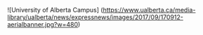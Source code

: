![University of Alberta Campus] (https://www.ualberta.ca/media-library/ualberta/news/expressnews/images/2017/09/170912-aerialbanner.jpg?w=480)
